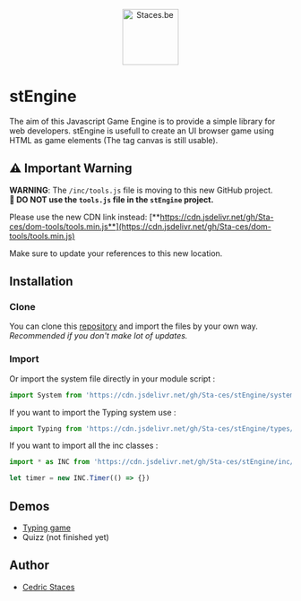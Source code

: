 <p style="text-align:center;"><img src="https://staces.be/wp-content/uploads/2024/02/Traits.png" width="100" alt="Staces.be"></p>

# stEngine
The aim of this Javascript Game Engine is to provide a simple library for web developers. stEngine is usefull to create an UI browser game using HTML as game elements (The tag canvas is still usable).

## ⚠️ Important Warning

**WARNING**: The `/inc/tools.js` file is moving to this new GitHub project.  
**🚫 DO NOT use the `tools.js` file in the `stEngine` project.**

Please use the new CDN link instead:
[**https://cdn.jsdelivr.net/gh/Sta-ces/dom-tools/tools.min.js**](https://cdn.jsdelivr.net/gh/Sta-ces/dom-tools/tools.min.js)

Make sure to update your references to this new location.

## Installation
### Clone
You can clone this [repository](https://github.com/Sta-ces/stEngine) and import the files by your own way.<br>
<em>Recommended if you don't make lot of updates.</em>

### Import
Or import the system file directly in your module script :
```javascript
import System from 'https://cdn.jsdelivr.net/gh/Sta-ces/stEngine/system.js'
```
If you want to import the Typing system use :
```javascript
import Typing from 'https://cdn.jsdelivr.net/gh/Sta-ces/stEngine/types/typing.js'
```
If you want to import all the inc classes :
```javascript
import * as INC from 'https://cdn.jsdelivr.net/gh/Sta-ces/stEngine/inc/inc.js'
```
```javascript
let timer = new INC.Timer(() => {})
```

## Demos
- [Typing game](https://clavite.staces.be/)
- Quizz (not finished yet)

## Author
- [Cedric Staces](https://staces.be/)
